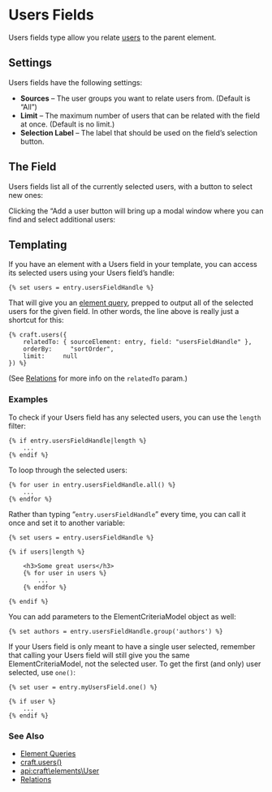 # Users Fields

Users fields type allow you relate [users](users.md) to the parent element.

## Settings

Users fields have the following settings:

* **Sources** – The user groups you want to relate users from. (Default is “All”)
* **Limit** – The maximum number of users that can be related with the field at once. (Default is no limit.)
* **Selection Label** – The label that should be used on the field’s selection button.


## The Field

Users fields list all of the currently selected users, with a button to select new ones:

Clicking the “Add a user button will bring up a modal window where you can find and select additional users:

## Templating

If you have an element with a Users field in your template, you can access its selected users using your Users field’s handle:

```twig
{% set users = entry.usersFieldHandle %}
```

That will give you an [element query](element-queries.md), prepped to output all of the selected users for the given field. In other words, the line above is really just a shortcut for this:

```twig
{% craft.users({
    relatedTo: { sourceElement: entry, field: "usersFieldHandle" },
    orderBy:     "sortOrder",
    limit:     null
}) %}
```

(See [Relations](relations.md) for more info on the `relatedTo` param.)

### Examples

To check if your Users field has any selected users, you can use the `length` filter:

```twig
{% if entry.usersFieldHandle|length %}
    ...
{% endif %}
```

To loop through the selected users:

```twig
{% for user in entry.usersFieldHandle.all() %}
    ...
{% endfor %}
```

Rather than typing “`entry.usersFieldHandle`” every time, you can call it once and set it to another variable:

```twig
{% set users = entry.usersFieldHandle %}

{% if users|length %}

    <h3>Some great users</h3>
    {% for user in users %}
        ...
    {% endfor %}

{% endif %}
```

You can add parameters to the ElementCriteriaModel object as well:

```twig
{% set authors = entry.usersFieldHandle.group('authors') %}
```

If your Users field is only meant to have a single user selected, remember that calling your Users field will still give you the same ElementCriteriaModel, not the selected user. To get the first (and only) user selected, use `one()`:

```twig
{% set user = entry.myUsersField.one() %}

{% if user %}
    ...
{% endif %}
```


### See Also

* [Element Queries](element-queries.md)
* [craft.users()](templating/element-queries/user-query.md)
* <api:craft\elements\User>
* [Relations](relations.md)
